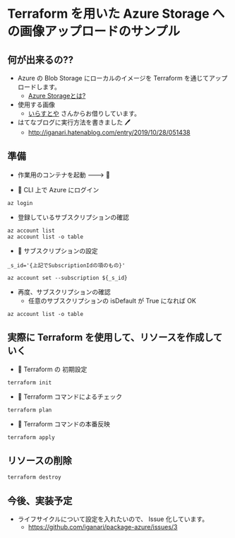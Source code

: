 # Terraform を用いた Azure Storage への画像アップロードのサンプル

## 何が出来るの??

+ Azure の Blob Storage にローカルのイメージを Terraform を通じてアップロードします。
  + [Azure Storageとは?](../README.md) 
+ 使用する画像
  + [いらすとや](https://www.irasutoya.com/) さんからお借りしています。
+ はてなブログに実行方法を書きました :pen:
  + http://iganari.hatenablog.com/entry/2019/10/28/051438

## 準備

+ 作業用のコンテナを起動 ---> :whale:

+ :whale: CLI 上で Azure にログイン

```
az login
```

+ 登録しているサブスクリプションの確認

```
az account list
az account list -o table
```


+ :whale: サブスクリプションの設定

```
_s_id='{上記でSubscriptionIdの項のもの}'

az account set --subscription ${_s_id}
```

+ 再度、サブスクリプションの確認
  + 任意のサブスクリプションの isDefault が True になれば OK

```
az account list -o table
```



## 実際に Terraform を使用して、リソースを作成していく

+ :whale: Terraform の 初期設定

```
terraform init
```

+ :whale: Terraform コマンドによるチェック

```
terraform plan
```


+ :whale: Terraform コマンドの本番反映

```
terraform apply
```

## リソースの削除

```
terraform destroy
```


## 今後、実装予定

+ ライフサイクルについて設定を入れたいので、 Issue 化しています。
    + https://github.com/iganari/package-azure/issues/3
